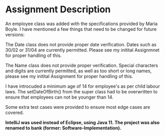 <h1> Assignment Description </h1>

An employee class was added with the specifications provided by Maria Boyle.
I have mentioned a few things that need to be changed for future versions:

The Date class does not provide proper date verification. Dates such as 30/02 or 31/04
are currently permitted. Please see my initital Assignmnet for proper handling of
this.

The Name class does not provide proper verification. Special characters and digits are 
currently permitted, as well as too short or long names, please see my initital Assignment
for proper handling of this.

I have introcuded a minimum age of 14 for employee's as per child labour laws. The setDateOfBirth()
from the super class had to be overwritten to ensure that employees can not be younger than 14.

Some extra test cases were provided to ensure most edge cases are covered. 

**IntelliJ was used instead of Eclipse, using Java 11. The project was also renamed to bank (former: Software-Implementation).**




